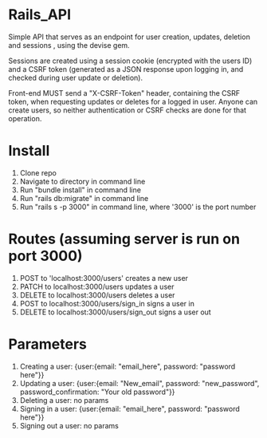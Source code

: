 # Rails_API

Simple API that serves as an endpoint for user creation, updates, deletion and sessions , using the devise gem.

Sessions are created using a session cookie (encrypted with the users ID) and a CSRF token (generated as a JSON response upon logging in, and checked during user update or deletion).

Front-end MUST send a "X-CSRF-Token" header, containing the CSRF token, when requesting updates or deletes for a logged in user. Anyone can create users, so neither authentication or CSRF checks are done for that operation.

# Install
1. Clone repo
2. Navigate to directory in command line
3. Run "bundle install" in command line
4. Run "rails db:migrate" in command line
5. Run "rails s -p 3000" in command line, where '3000' is the port number

# Routes (assuming server is run on port 3000)
1. POST to 'localhost:3000/users' creates a new user
2. PATCH to localhost:3000/users updates a user
3. DELETE to localhost:3000/users deletes a user
4. POST to localhost:3000/users/sign_in signs a user in
5. DELETE to localhost:3000/users/sign_out signs a user out

# Parameters
1. Creating a user: {user:{email: "email_here", password: "password here"}}
2. Updating a user: {user:{email: "New_email", password: "new_password", password_confirmation: "Your old password"}}
3. Deleting a user: no params
4. Signing in a user: {user:{email: "email_here", password: "password here"}}
5. Signing out a user: no params
